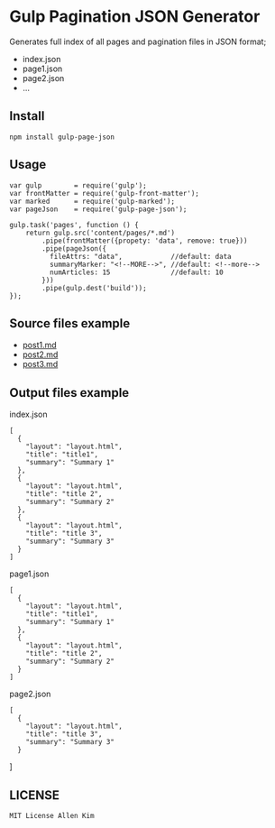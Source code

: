 Gulp Pagination JSON Generator
==============================

Generates full index of all pages and pagination files in JSON format;
  * index.json
  * page1.json
  * page2.json
  * ...

Install
-------

    npm install gulp-page-json

Usage
-------

    var gulp        = require('gulp');
    var frontMatter = require('gulp-front-matter');
    var marked      = require('gulp-marked');
    var pageJson    = require('gulp-page-json');

    gulp.task('pages', function () {
        return gulp.src('content/pages/*.md')
            .pipe(frontMatter({propety: 'data', remove: true}))
            .pipe(pageJson({
              fileAttrs: "data",            //default: data
              summaryMarker: "<!--MORE-->", //default: <!--more-->
              numArticles: 15               //default: 10
            }))
            .pipe(gulp.dest('build'));
    });

Source files example
-----------------------

  * [post1.md](test/fixtures/1.md)
  * [post2.md](test/fixtures/2.md)
  * [post3.md](test/fixtures/3.md)

Output files example
-----------------------

  index.json

    [
      {
        "layout": "layout.html",
        "title": "title1",
        "summary": "Summary 1"
      },
      {
        "layout": "layout.html",
        "title": "title 2",
        "summary": "Summary 2"
      },
      {
        "layout": "layout.html",
        "title": "title 3",
        "summary": "Summary 3"
      }
    ]

  page1.json

    [
      {
        "layout": "layout.html",
        "title": "title1",
        "summary": "Summary 1"
      },
      {
        "layout": "layout.html",
        "title": "title 2",
        "summary": "Summary 2"
      }
    ]

  page2.json

    [
      {
        "layout": "layout.html",
        "title": "title 3",
        "summary": "Summary 3"
      }
   ]
 
LICENSE
--------

    MIT License Allen Kim
